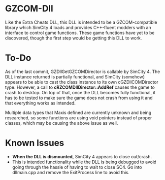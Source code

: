 # GZCOM-Dll
Like the Extra Cheats DLL, this DLL is intended to be a GZCOM-compatible library which SimCity 4 loads and provides C++-fluent modders with an interface to control game functions. These game functions have yet to be discovered, though the first step would be getting this DLL to work.


# To-Do
As of the last commit, GZDllGetGZCOMDirector is callable by SimCity 4. The DLL instance returned is partially functional, and SimCity (somehow) appears to be able to cast the class instance to its own cGZDllCOMDirector type. However, a call to **cRZCOMDllDirector::AddRef** causes the game to crash to desktop. On top of that, once the DLL becomes fully functional, it has to be tested to make sure the game does not crash from using it and that everything works as intended.

Multiple data types that Maxis defined are currently unknown and being researched, so some functions are using void pointers instead of proper classes, which may be causing the above issue as well.


Known Issues
=========
 * **When the DLL is dismounted,** SimCity 4 appears to close out/crash.
  * This is intended functionality while the DLL is being debugged to avoid going through the hassle of having to wait to close SC4. Go into dllmain.cpp and remove the ExitProcess line to avoid this.